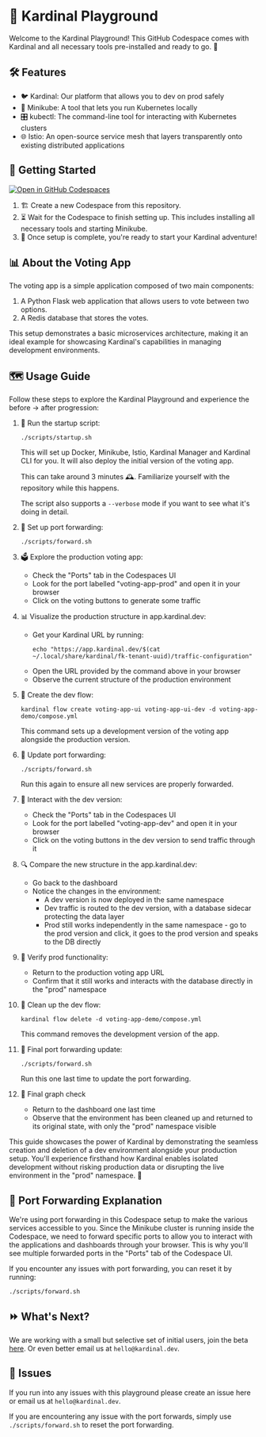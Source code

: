 # 🎡 Kardinal Playground

Welcome to the Kardinal Playground! This GitHub Codespace comes with Kardinal and all necessary tools pre-installed and ready to go. 🚀

## 🛠 Features

- 🐦 Kardinal: Our platform that allows you to dev on prod safely
- 🚙 Minikube: A tool that lets you run Kubernetes locally
- 🎛 kubectl: The command-line tool for interacting with Kubernetes clusters
- 🌐 Istio: An open-source service mesh that layers transparently onto existing distributed applications

## 🚀 Getting Started

[![Open in GitHub Codespaces](https://github.com/codespaces/badge.svg)](https://github.com/codespaces/new?hide_repo_select=true&ref=main&repo=818205437&skip_quickstart=true&machine=standardLinux32gb&devcontainer_path=.devcontainer%2Fdevcontainer.json)

1. 🏗 Create a new Codespace from this repository.
2. ⏳ Wait for the Codespace to finish setting up. This includes installing all necessary tools and starting Minikube.
3. 🎉 Once setup is complete, you're ready to start your Kardinal adventure!

## 📊 About the Voting App

The voting app is a simple application composed of two main components:

1. A Python Flask web application that allows users to vote between two options.
2. A Redis database that stores the votes.

This setup demonstrates a basic microservices architecture, making it an ideal example for showcasing Kardinal's capabilities in managing development environments.

## 🗺 Usage Guide

Follow these steps to explore the Kardinal Playground and experience the before → after progression:

1. 🏁 Run the startup script:
   ```
   ./scripts/startup.sh
   ```
   This will set up Docker, Minikube, Istio, Kardinal Manager and Kardinal CLI for you. It will
   also deploy the initial version of the voting app.

   This can take around 3 minutes 🕰️. Familiarize yourself with the repository while this happens. 

   The script also supports a `--verbose` mode if you want to see what it's doing in detail.

1. 🔗 Set up port forwarding:
   ```
   ./scripts/forward.sh
   ```

1. 🗳 Explore the production voting app:
   - Check the "Ports" tab in the Codespaces UI
   - Look for the port labelled "voting-app-prod" and open it in your browser
   - Click on the voting buttons to generate some traffic

1. 📊 Visualize the production structure in app.kardinal.dev:
   - Get your Kardinal URL by running:
     ```
     echo "https://app.kardinal.dev/$(cat ~/.local/share/kardinal/fk-tenant-uuid)/traffic-configuration"
     ```
   - Open the URL provided by the command above in your browser
   - Observe the current structure of the production environment

1. 🔧 Create the dev flow:
   ```
   kardinal flow create voting-app-ui voting-app-ui-dev -d voting-app-demo/compose.yml
   ```
   This command sets up a development version of the voting app alongside the production version.

1. 🔄 Update port forwarding:
   ```
   ./scripts/forward.sh
   ```
   Run this again to ensure all new services are properly forwarded.

1. 🧪 Interact with the dev version:
   - Check the "Ports" tab in the Codespaces UI
   - Look for the port labelled "voting-app-dev" and open it in your browser
   - Click on the voting buttons in the dev version to send traffic through it

1. 🔍 Compare the new structure in the app.kardinal.dev:
   - Go back to the dashboard
   - Notice the changes in the environment:
     - A dev version is now deployed in the same namespace
     - Dev traffic is routed to the dev version, with a database sidecar protecting the data layer
     - Prod still works independently in the same namespace - go to the prod version and click, it goes to the prod version and speaks to the DB directly

1. 🔄 Verify prod functionality:
    - Return to the production voting app URL
    - Confirm that it still works and interacts with the database directly in the "prod" namespace

1. 🧹 Clean up the dev flow:
    ```
    kardinal flow delete -d voting-app-demo/compose.yml
    ```
    This command removes the development version of the app.

1. 🔄 Final port forwarding update:
    ```
    ./scripts/forward.sh
    ```
    Run this one last time to update the port forwarding.

1. 🔎 Final graph check
    - Return to the dashboard one last time
    - Observe that the environment has been cleaned up and returned to its original state, with only the "prod" namespace visible

This guide showcases the power of Kardinal by demonstrating the seamless creation and deletion of a dev environment alongside your production setup. You'll experience firsthand how Kardinal enables isolated development without risking production data or disrupting the live environment in the "prod" namespace. 🚀

## 🔗 Port Forwarding Explanation

We're using port forwarding in this Codespace setup to make the various services accessible to you. Since the Minikube cluster is running inside the Codespace, we need to forward specific ports to allow you to interact with the applications and dashboards through your browser. This is why you'll see multiple forwarded ports in the "Ports" tab of the Codespace UI.

If you encounter any issues with port forwarding, you can reset it by running:
```
./scripts/forward.sh
```

## ⏩ What's Next?

We are working with a small but selective set of initial users, join the beta [here](https://kardinal.dev/?utm_source=github). Or even better email us at `hello@kardinal.dev`.

## 🐛 Issues

If you run into any issues with this playground please create an issue here or email us at `hello@kardinal.dev`.

If you are encountering any issue with the port forwards, simply use `./scripts/forward.sh` to reset the port forwarding.
